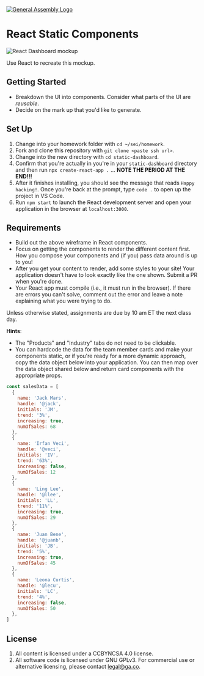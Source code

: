 [![General Assembly Logo](https://camo.githubusercontent.com/1a91b05b8f4d44b5bbfb83abac2b0996d8e26c92/687474703a2f2f692e696d6775722e636f6d2f6b6538555354712e706e67)](https://generalassemb.ly/education/web-development-immersive)

# React Static Components

![React Dashboard mockup](https://media.git.generalassemb.ly/user/17300/files/4a24d580-ae40-11eb-966b-75de62388298)

Use React to recreate this mockup.

## Getting Started

- Breakdown the UI into components.  Consider what parts of the UI are _reusable_.
- Decide on the mark up that you'd like to generate.

## Set Up

1. Change into your homework folder with `cd ~/sei/homework`.
1. Fork and clone this repository with `git clone <paste ssh url>`.
1. Change into the new directory with `cd static-dashboard`.
1. Confirm that you're actually in you're in your `static-dashboard` directory and then run `npx create-react-app .` ... **NOTE THE PERIOD AT THE END!!!**
1. After it finishes installing, you should see the message that reads `Happy hacking!`. Once you're back at the prompt, type `code .` to open up the project in VS Code.
1. Run `npm start` to launch the React development server and open your application in the browser at `localhost:3000`. 

## Requirements

- Build out the above wireframe in React components. 
- Focus on getting the components to render the different content first. How you compose your components and (if you) pass data around is up to you! 
- After you get your content to render, add some styles to your site! Your application doesn't have to look exactly like the one shown. Submit a PR when you're done.
- Your React app must compile (i.e., it must run in the browser). If there are errors you can't solve, comment out the error and leave a note explaining what you were trying to do.

Unless otherwise stated, assignments are due by 10 am ET the next class day. 

**Hints**:

- The "Products" and "Industry" tabs do not need to be clickable. 
- You can hardcode the data for the team member cards and make your components static, or if you're ready for a more dynamic approach, copy the data object below into your application. You can then map over the data object shared below and return card components with the appropriate props. 

```js
const salesData = [
  {
    name: 'Jack Mars',
    handle: '@jack', 
    initials: 'JM',
    trend: '3%',
    increasing: true,
    numOfSales: 68
  },
  {
    name: 'Irfan Veci',
    handle: '@veci', 
    initials: 'IV',
    trend: '63%',
    increasing: false,
    numOfSales: 12
  },
  {
    name: 'Ling Lee',
    handle: '@llee', 
    initials: 'LL',
    trend: '11%',
    increasing: true,
    numOfSales: 29
  },
  {
    name: 'Juan Bene',
    handle: '@juanb', 
    initials: 'JB',
    trend: '5%',
    increasing: true,
    numOfSales: 45
  },
  {
    name: 'Leona Curtis',
    handle: '@lecu', 
    initials: 'LC',
    trend: '4%',
    increasing: false,
    numOfSales: 50
  },
]
```

## License

1.  All content is licensed under a CC­BY­NC­SA 4.0 license.
1.  All software code is licensed under GNU GPLv3. For commercial use or
    alternative licensing, please contact legal@ga.co.
